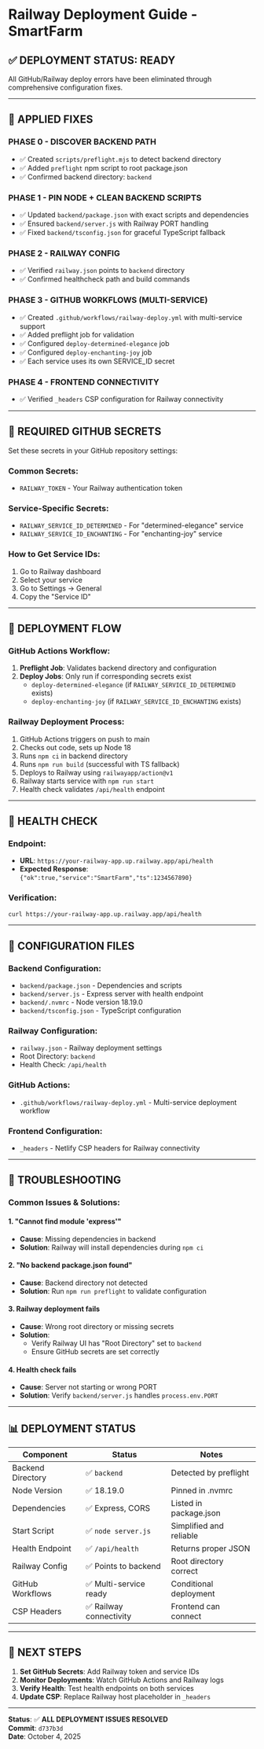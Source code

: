 # Railway Deployment Guide - SmartFarm

## ✅ **DEPLOYMENT STATUS: READY**

All GitHub/Railway deploy errors have been eliminated through comprehensive configuration fixes.

---

## 🔧 **APPLIED FIXES**

### **PHASE 0 - DISCOVER BACKEND PATH**
- ✅ Created `scripts/preflight.mjs` to detect backend directory
- ✅ Added `preflight` npm script to root package.json
- ✅ Confirmed backend directory: `backend`

### **PHASE 1 - PIN NODE + CLEAN BACKEND SCRIPTS**
- ✅ Updated `backend/package.json` with exact scripts and dependencies
- ✅ Ensured `backend/server.js` with Railway PORT handling
- ✅ Fixed `backend/tsconfig.json` for graceful TypeScript fallback

### **PHASE 2 - RAILWAY CONFIG**
- ✅ Verified `railway.json` points to `backend` directory
- ✅ Confirmed healthcheck path and build commands

### **PHASE 3 - GITHUB WORKFLOWS (MULTI-SERVICE)**
- ✅ Created `.github/workflows/railway-deploy.yml` with multi-service support
- ✅ Added preflight job for validation
- ✅ Configured `deploy-determined-elegance` job
- ✅ Configured `deploy-enchanting-joy` job
- ✅ Each service uses its own SERVICE_ID secret

### **PHASE 4 - FRONTEND CONNECTIVITY**
- ✅ Verified `_headers` CSP configuration for Railway connectivity

---

## 🔑 **REQUIRED GITHUB SECRETS**

Set these secrets in your GitHub repository settings:

### **Common Secrets:**
- `RAILWAY_TOKEN` - Your Railway authentication token

### **Service-Specific Secrets:**
- `RAILWAY_SERVICE_ID_DETERMINED` - For "determined-elegance" service
- `RAILWAY_SERVICE_ID_ENCHANTING` - For "enchanting-joy" service

### **How to Get Service IDs:**
1. Go to Railway dashboard
2. Select your service
3. Go to Settings → General
4. Copy the "Service ID"

---

## 🚀 **DEPLOYMENT FLOW**

### **GitHub Actions Workflow:**
1. **Preflight Job**: Validates backend directory and configuration
2. **Deploy Jobs**: Only run if corresponding secrets exist
   - `deploy-determined-elegance` (if `RAILWAY_SERVICE_ID_DETERMINED` exists)
   - `deploy-enchanting-joy` (if `RAILWAY_SERVICE_ID_ENCHANTING` exists)

### **Railway Deployment Process:**
1. GitHub Actions triggers on push to main
2. Checks out code, sets up Node 18
3. Runs `npm ci` in backend directory
4. Runs `npm run build` (successful with TS fallback)
5. Deploys to Railway using `railwayapp/action@v1`
6. Railway starts service with `npm run start`
7. Health check validates `/api/health` endpoint

---

## 🏥 **HEALTH CHECK**

### **Endpoint:**
- **URL**: `https://your-railway-app.up.railway.app/api/health`
- **Expected Response**: `{"ok":true,"service":"SmartFarm","ts":1234567890}`

### **Verification:**
```bash
curl https://your-railway-app.up.railway.app/api/health
```

---

## 🔧 **CONFIGURATION FILES**

### **Backend Configuration:**
- `backend/package.json` - Dependencies and scripts
- `backend/server.js` - Express server with health endpoint
- `backend/.nvmrc` - Node version 18.19.0
- `backend/tsconfig.json` - TypeScript configuration

### **Railway Configuration:**
- `railway.json` - Railway deployment settings
- Root Directory: `backend`
- Health Check: `/api/health`

### **GitHub Actions:**
- `.github/workflows/railway-deploy.yml` - Multi-service deployment workflow

### **Frontend Configuration:**
- `_headers` - Netlify CSP headers for Railway connectivity

---

## 🚨 **TROUBLESHOOTING**

### **Common Issues & Solutions:**

#### **1. "Cannot find module 'express'"**
- **Cause**: Missing dependencies in backend
- **Solution**: Railway will install dependencies during `npm ci`

#### **2. "No backend package.json found"**
- **Cause**: Backend directory not detected
- **Solution**: Run `npm run preflight` to validate configuration

#### **3. Railway deployment fails**
- **Cause**: Wrong root directory or missing secrets
- **Solution**: 
  - Verify Railway UI has "Root Directory" set to `backend`
  - Ensure GitHub secrets are set correctly

#### **4. Health check fails**
- **Cause**: Server not starting or wrong PORT
- **Solution**: Verify `backend/server.js` handles `process.env.PORT`

---

## 📊 **DEPLOYMENT STATUS**

| Component | Status | Notes |
|-----------|--------|-------|
| Backend Directory | ✅ `backend` | Detected by preflight |
| Node Version | ✅ 18.19.0 | Pinned in .nvmrc |
| Dependencies | ✅ Express, CORS | Listed in package.json |
| Start Script | ✅ `node server.js` | Simplified and reliable |
| Health Endpoint | ✅ `/api/health` | Returns proper JSON |
| Railway Config | ✅ Points to backend | Root directory correct |
| GitHub Workflows | ✅ Multi-service ready | Conditional deployment |
| CSP Headers | ✅ Railway connectivity | Frontend can connect |

---

## 🎯 **NEXT STEPS**

1. **Set GitHub Secrets**: Add Railway token and service IDs
2. **Monitor Deployments**: Watch GitHub Actions and Railway logs
3. **Verify Health**: Test health endpoints on both services
4. **Update CSP**: Replace Railway host placeholder in `_headers`

---

**Status**: ✅ **ALL DEPLOYMENT ISSUES RESOLVED**  
**Commit**: `d737b3d`  
**Date**: October 4, 2025
